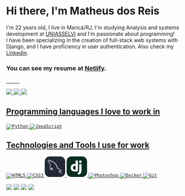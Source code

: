 # Hi there, I'm Matheus dos Reis

I'm 22 years old, I live in Maricá/RJ, I'm studying Analysis and systems development at <a href="https://uniasselvi.com.br/" target="_blank">UNIASSELVI</a> and I'm passionate about programming! <br>
I have been specializing in the creation of full-stack web systems with Django, and I have proficiency in user authentication.
Also check my <a href="https://www.linkedin.com/in/matheus-dos-reis-08b74b1a4/" target="_blank">Linkedin</a>.

### You can see my resume at <a href="https://matheusdosreislp.netlify.app/" target="_blank">Netlify</a>.

<div style="display: inline-block;">
  <hr>
  <a href="https://github.com/Reis567">
  <img height="200em" src="https://github-readme-stats.vercel.app/api?username=Reis567&show_icons=true&theme=tokyonight"/>
  <img height="200em" src="https://github-readme-streak-stats.herokuapp.com/?user=Reis567&theme=tokyonight&hide_border=true"/>
</div>
  <img  src="https://github-readme-stats.vercel.app/api/top-langs/?username=Reis567&theme=tokyonight"/>

<div style="display: inline_block">
  
 ## Programming languages I love to work in

<code><img width="50px" src="https://cdn.jsdelivr.net/gh/devicons/devicon/icons/python/python-original.svg" title="Python"/></code>
<code><img width="50px" src="https://cdn.jsdelivr.net/gh/devicons/devicon/icons/javascript/javascript-original.svg" title="JavaScript"/></code>

  ## Technologies and Tools I use for work
<code><img width="55px" src="https://cdn.jsdelivr.net/gh/devicons/devicon/icons/html5/html5-original-wordmark.svg" title="HTML5"/></code>
<code><img width="55px" src="https://cdn.jsdelivr.net/gh/devicons/devicon/icons/css3/css3-original-wordmark.svg" title="CSS3"/></code> 
<code><img width="55px" src="https://github.com/tandpfun/skill-icons/blob/main/icons/MySQL-Dark.svg" title="Mysql"/></code>
<code><img width="55px" src="https://github.com/tandpfun/skill-icons/blob/main/icons/Django.svg" title="django"/></code>
<code><img width="55px" src="https://cdn.jsdelivr.net/gh/devicons/devicon/icons/photoshop/photoshop-plain.svg" title="Photoshop"/></code>
<code><img width="55px" src="https://cdn.jsdelivr.net/gh/devicons/devicon/icons/docker/docker-plain.svg" title="Docker"/></code>
<code><img width="55px" src="https://cdn.jsdelivr.net/gh/devicons/devicon/icons/git/git-plain.svg" title="Git"/></code>
</div>
  

<div> 
  <a href="mailto:matheusdosreis9@gmail.com" target="_blank"><img src="https://img.shields.io/badge/-Gmail-%23333?style=for-the-badge&logo=gmail&logoColor=white" target="_blank"></a>
  <a href="https://www.linkedin.com/in/matheus-dos-reis-08b74b1a4/" target="_blank"><img src="https://img.shields.io/badge/-LinkedIn-%230077B5?style=for-the-badge&logo=linkedin&logoColor=white" target="_blank"></a> 
  <a href="https://codepen.io/reis567" target="_blank"><img src="https://img.shields.io/badge/-codepen-%230077B5?style=for-the-badge&logo=codepen&logoColor=black" target="_blank"></a> 
  <a href="https://matheusdosreislp.netlify.app/#" target="_blank"><img src="https://img.shields.io/badge/-netlify-%230077B5?style=for-the-badge&logo=netlify&logoColor=black" target="_blank"></a> 
</div>
